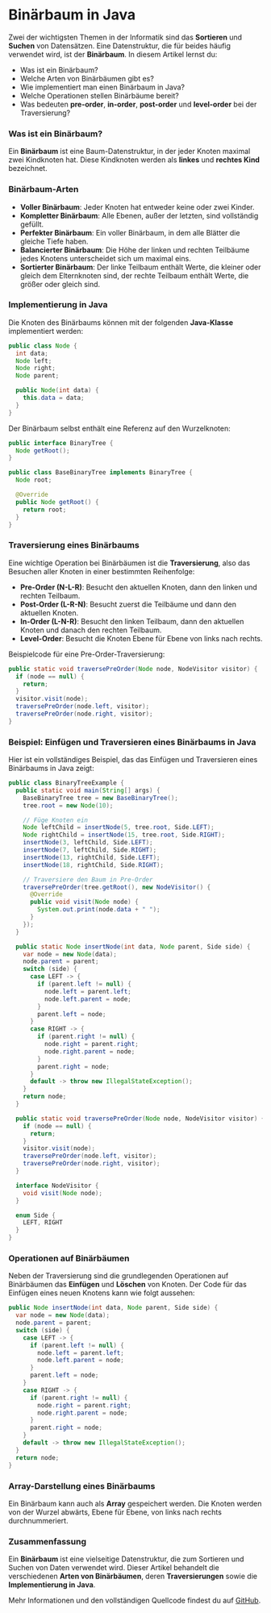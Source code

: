 # Binärbaum in Java



Zwei der wichtigsten Themen in der Informatik sind das **Sortieren** und **Suchen** von Datensätzen. Eine Datenstruktur, die für beides häufig verwendet wird, ist der **Binärbaum**. In diesem Artikel lernst du:

- Was ist ein Binärbaum?
- Welche Arten von Binärbäumen gibt es?
- Wie implementiert man einen Binärbaum in Java?
- Welche Operationen stellen Binärbäume bereit?
- Was bedeuten **pre-order**, **in-order**, **post-order** und **level-order** bei der Traversierung?

### Was ist ein Binärbaum?

Ein **Binärbaum** ist eine Baum-Datenstruktur, in der jeder Knoten maximal zwei Kindknoten hat. Diese Kindknoten werden als **linkes** und **rechtes Kind** bezeichnet.

### Binärbaum-Arten

- **Voller Binärbaum**: Jeder Knoten hat entweder keine oder zwei Kinder.
- **Kompletter Binärbaum**: Alle Ebenen, außer der letzten, sind vollständig gefüllt.
- **Perfekter Binärbaum**: Ein voller Binärbaum, in dem alle Blätter die gleiche Tiefe haben.
- **Balancierter Binärbaum**: Die Höhe der linken und rechten Teilbäume jedes Knotens unterscheidet sich um maximal eins.
- **Sortierter Binärbaum**: Der linke Teilbaum enthält Werte, die kleiner oder gleich dem Elternknoten sind, der rechte Teilbaum enthält Werte, die größer oder gleich sind.

### Implementierung in Java

Die Knoten des Binärbaums können mit der folgenden **Java-Klasse** implementiert werden:

```java
public class Node {
  int data;
  Node left;
  Node right;
  Node parent;

  public Node(int data) {
    this.data = data;
  }
}
```

Der Binärbaum selbst enthält eine Referenz auf den Wurzelknoten:

```java
public interface BinaryTree {
  Node getRoot();
}

public class BaseBinaryTree implements BinaryTree {
  Node root;

  @Override
  public Node getRoot() {
    return root;
  }
}
```

### Traversierung eines Binärbaums

Eine wichtige Operation bei Binärbäumen ist die **Traversierung**, also das Besuchen aller Knoten in einer bestimmten Reihenfolge:

- **Pre-Order (N-L-R)**: Besucht den aktuellen Knoten, dann den linken und rechten Teilbaum.
- **Post-Order (L-R-N)**: Besucht zuerst die Teilbäume und dann den aktuellen Knoten.
- **In-Order (L-N-R)**: Besucht den linken Teilbaum, dann den aktuellen Knoten und danach den rechten Teilbaum.
- **Level-Order**: Besucht die Knoten Ebene für Ebene von links nach rechts.

Beispielcode für eine Pre-Order-Traversierung:

```java
public static void traversePreOrder(Node node, NodeVisitor visitor) {
  if (node == null) {
    return;
  }
  visitor.visit(node);
  traversePreOrder(node.left, visitor);
  traversePreOrder(node.right, visitor);
}
```

### Beispiel: Einfügen und Traversieren eines Binärbaums in Java

Hier ist ein vollständiges Beispiel, das das Einfügen und Traversieren eines Binärbaums in Java zeigt:

```java
public class BinaryTreeExample {
  public static void main(String[] args) {
    BaseBinaryTree tree = new BaseBinaryTree();
    tree.root = new Node(10);

    // Füge Knoten ein
    Node leftChild = insertNode(5, tree.root, Side.LEFT);
    Node rightChild = insertNode(15, tree.root, Side.RIGHT);
    insertNode(3, leftChild, Side.LEFT);
    insertNode(7, leftChild, Side.RIGHT);
    insertNode(13, rightChild, Side.LEFT);
    insertNode(18, rightChild, Side.RIGHT);

    // Traversiere den Baum in Pre-Order
    traversePreOrder(tree.getRoot(), new NodeVisitor() {
      @Override
      public void visit(Node node) {
        System.out.print(node.data + " ");
      }
    });
  }

  public static Node insertNode(int data, Node parent, Side side) {
    var node = new Node(data);
    node.parent = parent;
    switch (side) {
      case LEFT -> {
        if (parent.left != null) {
          node.left = parent.left;
          node.left.parent = node;
        }
        parent.left = node;
      }
      case RIGHT -> {
        if (parent.right != null) {
          node.right = parent.right;
          node.right.parent = node;
        }
        parent.right = node;
      }
      default -> throw new IllegalStateException();
    }
    return node;
  }

  public static void traversePreOrder(Node node, NodeVisitor visitor) {
    if (node == null) {
      return;
    }
    visitor.visit(node);
    traversePreOrder(node.left, visitor);
    traversePreOrder(node.right, visitor);
  }

  interface NodeVisitor {
    void visit(Node node);
  }

  enum Side {
    LEFT, RIGHT
  }
}
```

### Operationen auf Binärbäumen

Neben der Traversierung sind die grundlegenden Operationen auf Binärbäumen das **Einfügen** und **Löschen** von Knoten. Der Code für das Einfügen eines neuen Knotens kann wie folgt aussehen:

```java
public Node insertNode(int data, Node parent, Side side) {
  var node = new Node(data);
  node.parent = parent;
  switch (side) {
    case LEFT -> {
      if (parent.left != null) {
        node.left = parent.left;
        node.left.parent = node;
      }
      parent.left = node;
    }
    case RIGHT -> {
      if (parent.right != null) {
        node.right = parent.right;
        node.right.parent = node;
      }
      parent.right = node;
    }
    default -> throw new IllegalStateException();
  }
  return node;
}
```

### Array-Darstellung eines Binärbaums

Ein Binärbaum kann auch als **Array** gespeichert werden. Die Knoten werden von der Wurzel abwärts, Ebene für Ebene, von links nach rechts durchnummeriert.

### Zusammenfassung

Ein **Binärbaum** ist eine vielseitige Datenstruktur, die zum Sortieren und Suchen von Daten verwendet wird. Dieser Artikel behandelt die verschiedenen **Arten von Binärbäumen**, deren **Traversierungen** sowie die **Implementierung in Java**.

Mehr Informationen und den vollständigen Quellcode findest du auf [GitHub](https://github.com/HappyCodersEU/Binaerbaum).

